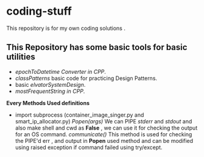 # coding-stuff

This repository is for my own coding solutions .

## This Repository has some basic tools for basic utilities
- *epochToDatetime Converter in CPP*.
- *classPatterns* basic code for practicing Design Patterns.
- basic *elvatorSystemDesign*.
- *mostFrequentString in CPP*.

**Every Methods Used definitions**
- import subprocess (container_image_singer.py and smart_ip_allocator.py)
*Popen(args)* 
We can PIPE *stderr* and *stdout* and also make shell and cwd as **False** , we can use it for checking the output for an OS command. 
*communicate()*
This method is used for checking the PIPE'd err , and output in **Popen** used method and can be modified using raised exception if command failed using try/except.
 